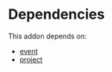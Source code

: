 # Dependencies

This addon depends on:

- [event](https://github.com/bringout/oca-ocb-core/tree/3269462e6a0442fbf5ae30a27b3c18135ac733b9/odoo-bringout-oca-ocb-event)
- [project](https://github.com/bringout/oca-ocb-project/tree/b274636f3c96bbfe6c249bb36d4e102bcda60825/odoo-bringout-oca-ocb-project)
